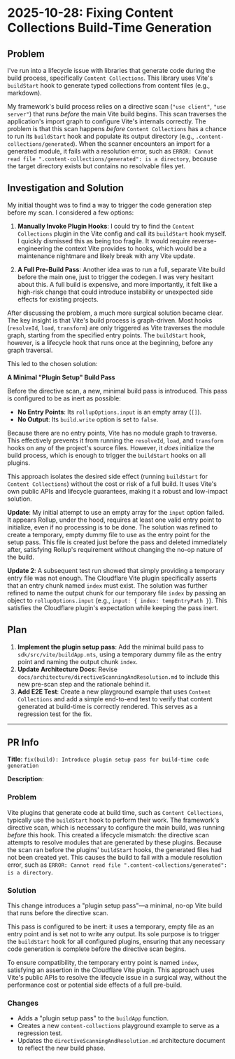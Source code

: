# 2025-10-28: Fixing Content Collections Build-Time Generation

## Problem

I've run into a lifecycle issue with libraries that generate code during the build process, specifically `Content Collections`. This library uses Vite's `buildStart` hook to generate typed collections from content files (e.g., markdown).

My framework's build process relies on a directive scan (`"use client"`, `"use server"`) that runs *before* the main Vite build begins. This scan traverses the application's import graph to configure Vite's internals correctly. The problem is that this scan happens *before* `Content Collections` has a chance to run its `buildStart` hook and populate its output directory (e.g., `.content-collections/generated`). When the scanner encounters an import for a generated module, it fails with a resolution error, such as `ERROR: Cannot read file ".content-collections/generated": is a directory`, because the target directory exists but contains no resolvable files yet.

## Investigation and Solution

My initial thought was to find a way to trigger the code generation step before my scan. I considered a few options:

1.  **Manually Invoke Plugin Hooks**: I could try to find the `Content Collections` plugin in the Vite config and call its `buildStart` hook myself. I quickly dismissed this as being too fragile. It would require reverse-engineering the context Vite provides to hooks, which would be a maintenance nightmare and likely break with any Vite update.

2.  **A Full Pre-Build Pass**: Another idea was to run a full, separate Vite build before the main one, just to trigger the codegen. I was very hesitant about this. A full build is expensive, and more importantly, it felt like a high-risk change that could introduce instability or unexpected side effects for existing projects.

After discussing the problem, a much more surgical solution became clear. The key insight is that Vite's build process is graph-driven. Most hooks (`resolveId`, `load`, `transform`) are only triggered as Vite traverses the module graph, starting from the specified entry points. The `buildStart` hook, however, is a lifecycle hook that runs once at the beginning, before any graph traversal.

This led to the chosen solution:

**A Minimal "Plugin Setup" Build Pass**

Before the directive scan, a new, minimal build pass is introduced. This pass is configured to be as inert as possible:
*   **No Entry Points**: Its `rollupOptions.input` is an empty array (`[]`).
*   **No Output**: Its `build.write` option is set to `false`.

Because there are no entry points, Vite has no module graph to traverse. This effectively prevents it from running the `resolveId`, `load`, and `transform` hooks on any of the project's source files. However, it *does* initialize the build process, which is enough to trigger the `buildStart` hooks on all plugins.

This approach isolates the desired side effect (running `buildStart` for `Content Collections`) without the cost or risk of a full build. It uses Vite's own public APIs and lifecycle guarantees, making it a robust and low-impact solution.

**Update**: My initial attempt to use an empty array for the `input` option failed. It appears Rollup, under the hood, requires at least one valid entry point to initialize, even if no processing is to be done. The solution was refined to create a temporary, empty dummy file to use as the entry point for the setup pass. This file is created just before the pass and deleted immediately after, satisfying Rollup's requirement without changing the no-op nature of the build.

**Update 2**: A subsequent test run showed that simply providing a temporary entry file was not enough. The Cloudflare Vite plugin specifically asserts that an entry chunk named `index` must exist. The solution was further refined to name the output chunk for our temporary file `index` by passing an object to `rollupOptions.input` (e.g., `input: { index: tempEntryPath }`). This satisfies the Cloudflare plugin's expectation while keeping the pass inert.

## Plan

1.  **Implement the plugin setup pass**: Add the minimal build pass to `sdk/src/vite/buildApp.mts`, using a temporary dummy file as the entry point and naming the output chunk `index`.
2.  **Update Architecture Docs**: Revise `docs/architecture/directiveScanningAndResolution.md` to include this new pre-scan step and the rationale behind it.
3.  **Add E2E Test**: Create a new playground example that uses `Content Collections` and add a simple end-to-end test to verify that content generated at build-time is correctly rendered. This serves as a regression test for the fix.

---

## PR Info

**Title**: `fix(build): Introduce plugin setup pass for build-time code generation`

**Description**:

### Problem

Vite plugins that generate code at build time, such as `Content Collections`, typically use the `buildStart` hook to perform their work. The framework's directive scan, which is necessary to configure the main build, was running *before* this hook. This created a lifecycle mismatch: the directive scan attempts to resolve modules that are generated by these plugins. Because the scan ran before the plugins' `buildStart` hooks, the generated files had not been created yet. This causes the build to fail with a module resolution error, such as `ERROR: Cannot read file ".content-collections/generated": is a directory`.

### Solution

This change introduces a "plugin setup pass"—a minimal, no-op Vite build that runs before the directive scan.

This pass is configured to be inert: it uses a temporary, empty file as an entry point and is set not to write any output. Its sole purpose is to trigger the `buildStart` hook for all configured plugins, ensuring that any necessary code generation is complete before the directive scan begins.

To ensure compatibility, the temporary entry point is named `index`, satisfying an assertion in the Cloudflare Vite plugin. This approach uses Vite's public APIs to resolve the lifecycle issue in a surgical way, without the performance cost or potential side effects of a full pre-build.

### Changes

-   Adds a "plugin setup pass" to the `buildApp` function.
-   Creates a new `content-collections` playground example to serve as a regression test.
-   Updates the `directiveScanningAndResolution.md` architecture document to reflect the new build phase.
